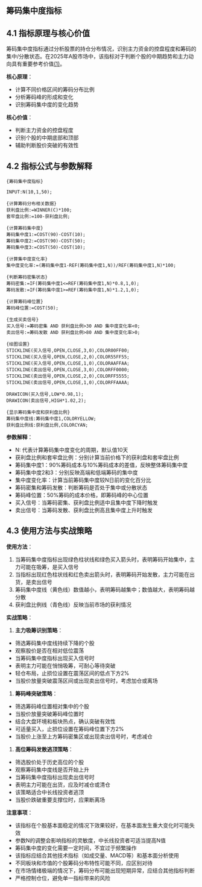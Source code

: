 ## 筹码集中度指标

## 4.1 指标原理与核心价值

筹码集中度指标通过分析股票的持仓分布情况，识别主力资金的控盘程度和筹码的集中/分散状态。在2025年A股市场中，该指标对于判断个股的中期趋势和主力动向具有重要参考价值[(1)](http://www.gupang.com/)。

**核心原理**：


*   计算不同价格区间的筹码分布比例
*   分析筹码峰的形成和变化
*   识别筹码集中度的变化趋势

**核心价值**：


*   判断主力资金的控盘程度
*   识别个股的中期底部和顶部
*   辅助判断股价突破的有效性

## 4.2 指标公式与参数解释



```
{筹码集中度指标}

INPUT:N(10,1,50);

{计算筹码分布相关数据}
获利盘比例:=WINNER(C)*100;
套牢盘比例:=100-获利盘比例;

{计算筹码集中度}
筹码集中度1:=COST(90)-COST(10);
筹码集中度2:=COST(90)-COST(50);
筹码集中度3:=COST(50)-COST(10);

{计算集中度变化率}
集中度变化率:=(筹码集中度1-REF(筹码集中度1,N))/REF(筹码集中度1,N)*100;

{判断筹码密集状态}
筹码密集:=IF(筹码集中度1<=REF(筹码集中度1,N)*0.8,1,0);
筹码发散:=IF(筹码集中度1>=REF(筹码集中度1,N)*1.2,1,0);

{计算筹码峰位置}
筹码峰位置:=COST(50);

{生成买卖信号}
买入信号:=筹码密集 AND 获利盘比例>30 AND 集中度变化率<0;
卖出信号:=筹码发散 AND 获利盘比例>80 AND 集中度变化率>0;

{绘图设置}
STICKLINE(买入信号,OPEN,CLOSE,3,0),COLOR00FF00;
STICKLINE(买入信号,OPEN,CLOSE,2,0),COLOR55FF55;
STICKLINE(买入信号,OPEN,CLOSE,1,0),COLORAAFFAA;
STICKLINE(卖出信号,OPEN,CLOSE,3,0),COLORFF0000;
STICKLINE(卖出信号,OPEN,CLOSE,2,0),COLORFF5555;
STICKLINE(卖出信号,OPEN,CLOSE,1,0),COLORFFAAAA;

DRAWICON(买入信号,LOW*0.98,1);
DRAWICON(卖出信号,HIGH*1.02,2);

{显示筹码集中度和获利盘比例}
筹码集中度线:筹码集中度1,COLORYELLOW;
获利盘比例线:获利盘比例,COLORCYAN;
```

**参数解释**：


*   N: 代表计算筹码集中度变化的周期，默认值10天
*   获利盘比例和套牢盘比例：分别计算当前价格下的获利盘和套牢盘比例
*   筹码集中度1：90%筹码成本与10%筹码成本的差值，反映整体筹码集中度
*   筹码集中度2和3：分别反映高端和低端筹码的集中度
*   集中度变化率：计算当前筹码集中度较N日前的变化百分比
*   筹码密集和筹码发散：判断筹码是否处于集中或分散状态
*   筹码峰位置：50%筹码的成本价格，即筹码峰的中心位置
*   买入信号：当筹码密集、获利盘比例适中且集中度下降时触发
*   卖出信号：当筹码发散、获利盘比例高且集中度上升时触发

## 4.3 使用方法与实战策略

**使用方法**：


1.  当筹码集中度指标出现绿色柱状线和绿色买入箭头时，表明筹码开始集中，主力可能在吸筹，是买入信号
2.  当指标出现红色柱状线和红色卖出箭头时，表明筹码开始发散，主力可能在出货，是卖出信号
3.  筹码集中度线（黄色线）数值越小，表明筹码越集中；数值越大，表明筹码越分散
4.  获利盘比例线（青色线）反映当前市场的获利情况

**实战策略**：


1.  **主力吸筹识别策略**：

*   筛选筹码集中度线持续下降的个股
*   观察股价是否在相对低位震荡
*   当筹码集中度指标出现买入信号时
*   表明主力可能在悄悄吸筹，可耐心等待突破
*   轻仓布局，止损位设置在震荡区间的低点下方2%
*   当股价放量突破震荡区间或出现卖出信号时，考虑加仓或离场

1.  **筹码峰突破策略**：

*   筛选筹码峰位置相对集中的个股
*   当股价放量突破筹码峰位置时
*   结合大盘环境和板块热点，确认突破有效性
*   可适量买入，止损位设置在筹码峰位置下方2%
*   当股价上涨至上方筹码密集区或出现卖出信号时，考虑减仓

1.  **高位筹码发散逃顶策略**：

*   筛选股价处于历史高位的个股
*   观察筹码集中度线是否开始上升
*   当筹码集中度指标出现卖出信号时
*   表明主力可能在出货，应及时减仓或清仓
*   该策略适合中长线投资者逃顶
*   当股价跌破重要支撑位时，应果断离场

**注意事项**：



*   该指标在个股基本面稳定的情况下效果较好，在基本面发生重大变化时可能失效
*   参数N的调整会影响指标的灵敏度，中长线投资者可适当提高N值
*   筹码集中度的变化需要一定时间，不宜过于频繁操作
*   该指标应结合其他技术指标（如成交量、MACD等）和基本面分析使用
*   不同板块和市值的个股筹码分布特性可能不同，应区别对待
*   在市场情绪极端的情况下，筹码分布可能出现短期异常，应结合其他指标判断
*   严格控制仓位，避免单一指标带来的风险